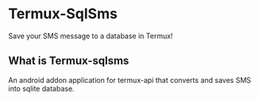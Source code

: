 # Termux-SqlSms
Save your SMS message to a database in Termux!
## What is Termux-sqlsms 
An android addon application for termux-api that converts and saves SMS into sqlite database.

